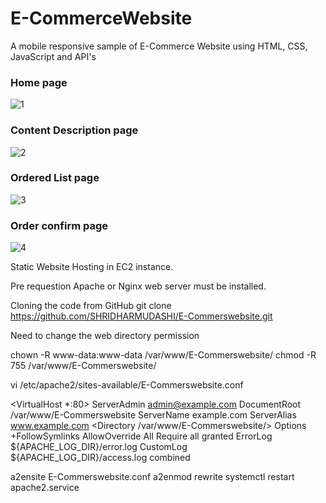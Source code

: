 # E-CommerceWebsite
 A mobile responsive sample of E-Commerce Website using HTML, CSS, JavaScript and API's
 
 
 
### Home page
![1](https://user-images.githubusercontent.com/17312616/65086776-b1beb080-d9d0-11e9-9983-143d61ed8fdc.png)



### Content Description page
![2](https://user-images.githubusercontent.com/17312616/65086777-b1beb080-d9d0-11e9-9e2b-af3b7210bdf3.png)



### Ordered List page
![3](https://user-images.githubusercontent.com/17312616/65086778-b2574700-d9d0-11e9-9377-8e4886f582a8.png)



### Order confirm page
![4](https://user-images.githubusercontent.com/17312616/65086779-b2efdd80-d9d0-11e9-95d5-4b1a48eafe04.png)


Static Website Hosting in EC2 instance.

Pre requestion Apache or Nginx web server must be installed.

Cloning the code from GitHub
git clone https://github.com/SHRIDHARMUDASHI/E-Commerswebsite.git

Need to change the web directory permission

chown -R www-data:www-data /var/www/E-Commerswebsite/
chmod -R 755 /var/www/E-Commerswebsite/

vi /etc/apache2/sites-available/E-Commerswebsite.conf

<VirtualHost *:80>
     ServerAdmin admin@example.com
     DocumentRoot /var/www/E-Commerswebsite
     ServerName example.com
     ServerAlias www.example.com
     <Directory /var/www/E-Commerswebsite/>
        Options +FollowSymlinks
        AllowOverride All
        Require all granted
     </Directory>
     ErrorLog ${APACHE_LOG_DIR}/error.log
     CustomLog ${APACHE_LOG_DIR}/access.log combined
</VirtualHost>


a2ensite E-Commerswebsite.conf
a2enmod rewrite
systemctl restart apache2.service
